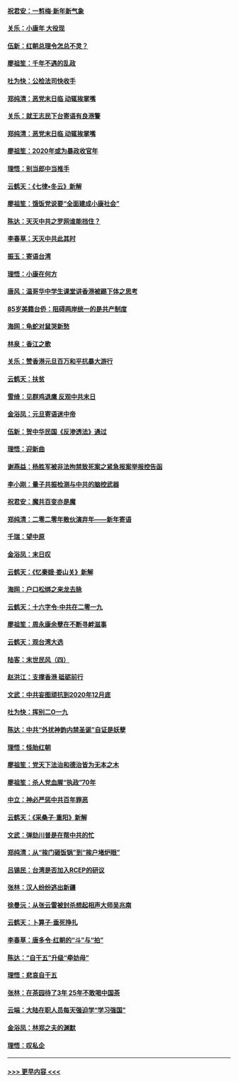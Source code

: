 #### [祝君安：一剪梅‧新年新气象](../pages/nsc993/n11776340.md?t=01090622) 
#### [关乐：小康年 大役现](../pages/nsc993/n11774213.md?t=01090622) 
#### [伍新：红朝总理令怎总不灵？](../pages/nsc993/n11770813.md?t=01090622) 
#### [廖祖笙：千年不遇的乱政](../pages/nsc993/n11770373.md?t=01090622) 
#### [吐为快：公检法司快收手](../pages/nsc993/n11770359.md?t=01090622) 
#### [郑纯清：恶党末日临 动辄挨掌嘴](../pages/nsc993/n11769912.md?t=01090622) 
#### [关乐：就王志民下台寄语有良港警](../pages/nsc993/n11769903.md?t=01090622) 
#### [郑纯清：恶党末日临 动辄挨掌嘴](../pages/nsc993/n11769356.md?t=01090622) 
#### [廖祖笙：2020年或为暴政收官年](../pages/nsc993/n11768216.md?t=01090622) 
#### [理悟：别当郎中当推手](../pages/nsc993/n11768243.md?t=01090622) 
#### [云鹤天：《七律▪冬云》新解](../pages/nsc993/n11768204.md?t=01090622) 
#### [廖祖笙：饿饭党说要“全面建成小康社会”](../pages/nsc993/n11767482.md?t=01090622) 
#### [陈达：天灭中共之罗网谁能挡住？](../pages/nsc993/n11767465.md?t=01090622) 
#### [李春草：天灭中共此其时](../pages/nsc993/n11767452.md?t=01090622) 
#### [振玉：寄语台湾](../pages/nsc993/n11767432.md?t=01090622) 
#### [理悟：小康在何方](../pages/nsc993/n11767394.md?t=01090622) 
#### [唐风：温哥华中学生课堂讲香港被踢下体之思考](../pages/nsc993/n11766848.md?t=01090622) 
#### [85岁美籍台侨：阻碍两岸统一的是共产制度](../pages/nsc993/n11765043.md?t=01090622) 
#### [海网：龟蛇对鼠哭新愁](../pages/nsc993/n11764895.md?t=01090622) 
#### [林泉：香江之歌](../pages/nsc993/n11764415.md?t=01090622) 
#### [关乐：赞香港元旦百万和平抗暴大游行](../pages/nsc993/n11764382.md?t=01090622) 
#### [云鹤天：扶贫](../pages/nsc993/n11764245.md?t=01090622) 
#### [雪绮：见群鸡退鹰  反观中共末日](../pages/nsc993/n11762112.md?t=01090622) 
#### [金浴凤：元旦寄语迷中帝](../pages/nsc993/n11761788.md?t=01090622) 
#### [伍新：贺中华民国《反渗透法》通过](../pages/nsc993/n11761994.md?t=01090622) 
#### [理悟：迎新曲](../pages/nsc993/n11761152.md?t=01090622) 
#### [谢燕益：杨胜军被非法拘禁致死案之紧急报案举报控告函](../pages/nsc993/n11756134.md?t=01090622) 
#### [李小刚：量子共振检测与中共的脑控武器](../pages/nsc993/n11754518.md?t=01090622) 
#### [祝君安：魔共百变亦是魔](../pages/nsc993/n11754469.md?t=01090622) 
#### [郑纯清：二零二零年散伙演弃年——新年寄语](../pages/nsc993/n11754195.md?t=01090622) 
#### [千瑞：望中原](../pages/nsc993/n11754159.md?t=01090622) 
#### [金浴凤：末日叹](../pages/nsc993/n11752359.md?t=01090622) 
#### [云鹤天：《忆秦娥‧娄山关》新解](../pages/nsc993/n11752348.md?t=01090622) 
#### [海网：户口松绑之来龙去脉](../pages/nsc993/n11752328.md?t=01090622) 
#### [云鹤天：十六字令‧中共在二零一九](../pages/nsc993/n11752305.md?t=01090622) 
#### [廖祖笙：周永康余孽在不断寻衅滋事](../pages/nsc993/n11751013.md?t=01090622) 
#### [云鹤天：观台湾大选](../pages/nsc993/n11751007.md?t=01090622) 
#### [陆客：末世民风（四）](../pages/nsc993/n11749203.md?t=01090622) 
#### [赵洪江：支撑香港 砥砺前行](../pages/nsc993/n11748482.md?t=01090622) 
#### [文武：中共妄图顽抗到2020年12月底](../pages/nsc993/n11748446.md?t=01090622) 
#### [吐为快：挥别二O一九](../pages/nsc993/n11748411.md?t=01090622) 
#### [陈达：中共“外扰神韵内禁圣诞”自证是妖孽](../pages/nsc993/n11748226.md?t=01090622) 
#### [理悟：怪胎红朝](../pages/nsc993/n11748206.md?t=01090622) 
#### [廖祖笙：党天下法治和德治皆为无本之木](../pages/nsc993/n11748135.md?t=01090622) 
#### [廖祖笙：杀人党血腥“执政”70年](../pages/nsc993/n11745144.md?t=01090622) 
#### [中立：神必严惩中共百年罪恶](../pages/nsc993/n11744970.md?t=01090622) 
#### [云鹤天：《采桑子‧重阳》新解](../pages/nsc993/n11744948.md?t=01090622) 
#### [文武：弹劾川普是在帮中共的忙](../pages/nsc993/n11744758.md?t=01090622) 
#### [郑纯清：从“挨门砸饭锅”到“挨户堵炉眼”](../pages/nsc993/n11744745.md?t=01090622) 
#### [吕锡民：台湾是否加入RCEP的研议](../pages/nsc993/n11744701.md?t=01090622) 
#### [张林：汉人纷纷逃出新疆](../pages/nsc993/n11743530.md?t=01090622) 
#### [徐曼沅：从张云雷被封杀想起相声大师吴兆南](../pages/nsc993/n11741816.md?t=01090622) 
#### [云鹤天：卜算子‧垂死挣扎](../pages/nsc993/n11739956.md?t=01090622) 
#### [李春草：唐多令‧红朝的“斗”与“拍”](../pages/nsc993/n11739830.md?t=01090622) 
#### [陈达：“自干五”升级“牵妨母”](../pages/nsc993/n11739724.md?t=01090622) 
#### [理悟：悲哀自干五](../pages/nsc993/n11739547.md?t=01090622) 
#### [张林：在茶园待了3年 25年不敢喝中国茶](../pages/nsc993/n11739240.md?t=01090622) 
#### [云端：大陆在职人员每天强迫学“学习强国”](../pages/nsc993/n11738735.md?t=01090622) 
#### [金浴凤：林郑之夫的渊默](../pages/nsc993/n11737735.md?t=01090622) 
#### [理悟：叹私企](../pages/nsc993/n11737715.md?t=01090622) 

----
#### [ >>> 更早内容 <<< ](../indexes/nsc993-earlier.md)
